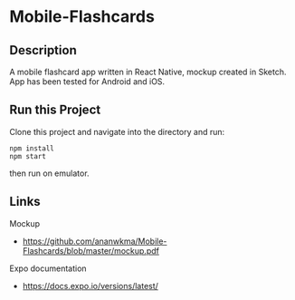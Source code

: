 # Mobile-Flashcards

## Description

A mobile flashcard app written in React Native, mockup created in Sketch. App has been tested for Android and iOS.

## Run this Project

Clone this project and navigate into the directory and run:

```
npm install
npm start
```

then run on emulator.

## Links

Mockup
- https://github.com/ananwkma/Mobile-Flashcards/blob/master/mockup.pdf

Expo documentation
- https://docs.expo.io/versions/latest/
